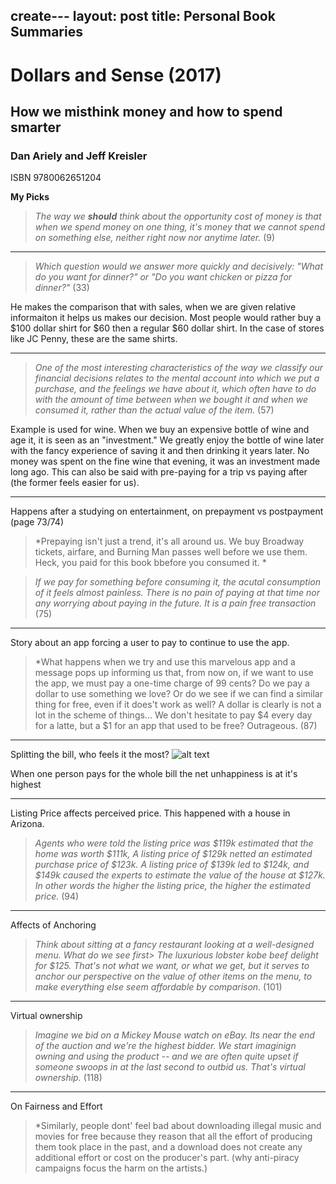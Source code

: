 create---
layout: post
title: Personal Book Summaries
---

# Dollars and Sense (2017)
## How we misthink money and how to spend smarter
### Dan Ariely and Jeff Kreisler
ISBN 9780062651204

__My Picks__

> *The way we **should** think about the opportunity cost of money is that when we spend money on one thing, it's money that we cannot spend on something else, neither right now nor anytime later.* (9)

---

> *Which question would we answer more quickly and decisively: "What do you want for dinner?" or "Do you want chicken or pizza for dinner?"* (33)

He makes the comparison that with sales, when we are given relative informaiton it helps us makes our decision. Most people would rather buy a $100 dollar shirt for $60 then a regular $60 dollar shirt. In the case of stores like JC Penny, these are the same shirts.

---

>*One of the most interesting characteristics of the way we classify our financial decisions relates to the mental account into which we put a purchase, and the feelings we have about it, which often have to do with the amount of time between when we bought it and when we consumed it, rather than the actual value of the item.* (57)

Example is used for wine. When we buy an expensive bottle of wine and age it, it is seen as an "investment." We greatly enjoy the bottle of wine later with the fancy experience of saving it and then drinking it years later. No money was spent on the fine wine that evening, it was an investment made long ago. This can also be said with pre-paying for a trip vs paying after (the former feels easier for us).

---
Happens after a studying on entertainment, on prepayment vs postpayment (page 73/74)

> *Prepaying isn't just a trend, it's all around us. We buy Broadway tickets, airfare, and Burning Man passes well before we use them. Heck, you paid for this book bbefore you consumed it. *

> *If we pay for something before consuming it, the acutal consumption of it feels almost painless. There is no pain of paying at that time nor any worrying about paying in the future. It is a pain free transaction*
(75)

---

Story about an app forcing a user to pay to continue to use the app.
> *What happens when we try and use this marvelous app and a message pops up informing us that, from now on, if we want to use the app, we must pay a one-time charge of 99 cents? Do we pay a dollar to use something we love? Or do we see if we can find a similar thing for free, even if it does't work as well? A dollar is clearly is not a lot in the scheme of things... We don't hesitate to pay $4 every day for a latte, but a $1 for an app that used to be free? Outrageous. (87)

---

Splitting the bill, who feels it the most?
![alt text](/blog/public/iages/Books/IMG_20190804_224553.jpg "Bill Split")

When one person pays for the whole bill the net unhappiness is at it's highest

---
Listing Price affects perceived price. This happened with a house in Arizona.

> *Agents who were told the listing price was $119k estimated that the home was worth $111k, A listing price of $129k netted an estimated purchase price of $123k. A listing price of $139k led to $124k, and $149k caused the experts to estimate the value of the house at $127k. In other words the higher the listing price, the higher the estimated price.* (94)

---
Affects of Anchoring

>*Think about sitting at a fancy restaurant looking at a well-designed menu. What do we see first> The luxurious lobster kobe beef delight for $125. That's not what we want, or what we get, but it serves to anchor our perspective on the value of other items on the menu, to make everything else seem affordable by comparison.* (101)

---
Virtual ownership

> *Imagine we bid on a Mickey Mouse watch on eBay. Its near the end of the auction and we're the highest bidder. We start imaginign owning and using the product -- and we are often quite upset if someone swoops in at the last second to outbid us. That's virtual ownership.* (118)

---
On Fairness and Effort

> *Similarly, people dont' feel bad about downloading illegal music and movies for free because they reason that all the effort of producing them took place in the past, and a download does not create any additional effort or cost on the producer's part. (why anti-piracy campaigns focus the harm on the artists.)
